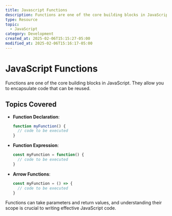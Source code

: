 ```yaml
---
title: Javascript Functions
description: Functions are one of the core building blocks in JavaScript. They allow you to encapsulate code that can be reused.
type: Resource
topic:
  - JavaScript
category: Development
created_at: 2025-02-06T15:15:27-05:00
modified_at: 2025-02-06T15:16:17-05:00
---
```


# JavaScript Functions

Functions are one of the core building blocks in JavaScript. They allow you to encapsulate code that can be reused.

## Topics Covered

- **Function Declaration**: 
  ```javascript
  function myFunction() {
    // code to be executed
  }
  ```
- **Function Expression**:
  ```javascript
  const myFunction = function() {
    // code to be executed
  }
  ```
- **Arrow Functions**:
  ```javascript
  const myFunction = () => {
    // code to be executed
  }
  ```

Functions can take parameters and return values, and understanding their scope is crucial to writing effective JavaScript code.
